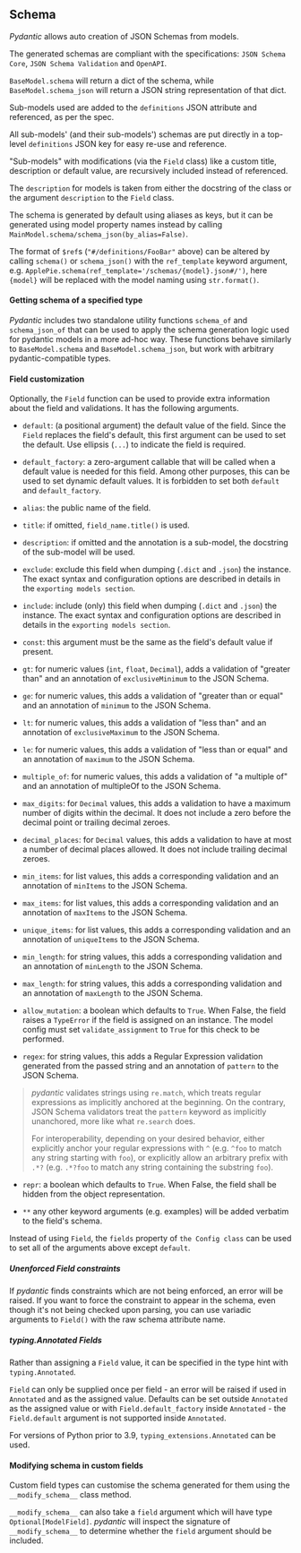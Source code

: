 ## Schema

_Pydantic_ allows auto creation of JSON Schemas from models.

The generated schemas are compliant with the specifications: `JSON Schema Core`, `JSON Schema Validation` and `OpenAPI`.

`BaseModel.schema` will return a dict of the schema, while `BaseModel.schema_json` will return a JSON string representation of that dict.

Sub-models used are added to the `definitions` JSON attribute and referenced, as per the spec.

All sub-models' (and their sub-models') schemas are put directly in a top-level `definitions` JSON key for easy re-use and reference.

"Sub-models" with modifications (via the `Field` class) like a custom title, description or default value, are recursively included instead of referenced.

The `description` for models is taken from either the docstring of the class or the argument `description` to the `Field` class.

The schema is generated by default using aliases as keys, but it can be generated using model property names instead by calling `MainModel.schema/schema_json(by_alias=False)`.

The format of `$ref`s (`"#/definitions/FooBar"` above) can be altered by calling `schema()` or `schema_json()` with the `ref_template` keyword argument, e.g. `ApplePie.schema(ref_template='/schemas/{model}.json#/')`, here `{model}` will be replaced with the model naming using `str.format()`.


#### Getting schema of a specified type

_Pydantic_ includes two standalone utility functions `schema_of` and `schema_json_of` that can be used to apply the schema generation logic used for pydantic models in a more ad-hoc way. These functions behave similarly to `BaseModel.schema` and `BaseModel.schema_json`, but work with arbitrary pydantic-compatible types.


#### Field customization

Optionally, the `Field` function can be used to provide extra information about the field and validations. It has the following arguments.

* `default`: (a positional argument) the default value of the field. Since the `Field` replaces the field's default, this first argument can be used to set the default. Use ellipsis (`...`) to indicate the field is required.

* `default_factory`: a zero-argument callable that will be called when a default value is needed for this field. Among other purposes, this can be used to set dynamic default values. It is forbidden to set both `default` and `default_factory`.

* `alias`: the public name of the field.

* `title`: if omitted, `field_name.title()` is used.

* `description`: if omitted and the annotation is a sub-model, the docstring of the sub-model will be used.

* `exclude`: exclude this field when dumping (`.dict` and `.json`) the instance. The exact syntax and configuration options are described in details in the `exporting models section`.

* `include`: include (only) this field when dumping (`.dict` and `.json`) the instance. The exact syntax and configuration options are described in details in the `exporting models section`.

* `const`: this argument must be the same as the field's default value if present.

* `gt`: for numeric values (`int`, `float`, `Decimal`), adds a validation of "greater than" and an annotation of `exclusiveMinimum` to the JSON Schema.

* `ge`: for numeric values, this adds a validation of "greater than or equal" and an annotation of `minimum` to the JSON Schema.

* `lt`: for numeric values, this adds a validation of "less than" and an annotation of `exclusiveMaximum` to the JSON Schema.

* `le`: for numeric values, this adds a validation of "less than or equal" and an annotation of `maximum` to the JSON Schema.

* `multiple_of`: for numeric values, this adds a validation of "a multiple of" and an annotation of multipleOf to the JSON Schema.

* `max_digits`: for `Decimal` values, this adds a validation to have a maximum number of digits within the decimal. It does not include a zero before the decimal point or trailing decimal zeroes.

* `decimal_places`: for `Decimal` values, this adds a validation to have at most a number of decimal places allowed. It does not include trailing decimal zeroes.

* `min_items`: for list values, this adds a corresponding validation and an annotation of `minItems` to the JSON Schema.

* `max_items`: for list values, this adds a corresponding validation and an annotation of `maxItems` to the JSON Schema.

* `unique_items`: for list values, this adds a corresponding validation and an annotation of `uniqueItems` to the JSON Schema.

* `min_length`: for string values, this adds a corresponding validation and an annotation of `minLength` to the JSON Schema.

* `max_length`: for string values, this adds a corresponding validation and an annotation of `maxLength` to the JSON Schema.

* `allow_mutation`: a boolean which defaults to `True`. When False, the field raises a `TypeError` if the field is assigned on an instance. The model config must set `validate_assignment` to `True` for this check to be performed.

* `regex`: for string values, this adds a Regular Expression validation generated from the passed string and an annotation of `pattern` to the JSON Schema.

> _pydantic_ validates strings using `re.match`, which treats regular expressions as implicitly anchored at the beginning. On the contrary, JSON Schema validators treat the `pattern` keyword as implicitly unanchored, more like what `re.search` does.
>
> For interoperability, depending on your desired behavior, either explicitly anchor your regular expressions with `^` (e.g. `^foo` to match any string starting with `foo`), or explicitly allow an arbitrary prefix with `.*?` (e.g. `.*?foo` to match any string containing the substring `foo`).

* `repr`: a boolean which defaults to `True`. When False, the field shall be hidden from the object representation.

* `**` any other keyword arguments (e.g. examples) will be added verbatim to the field's schema.

Instead of using `Field`, the `fields` property of `the Config class` can be used to set all of the arguments above except `default`.


##### Unenforced Field constraints

If _pydantic_ finds constraints which are not being enforced, an error will be raised. If you want to force the constraint to appear in the schema, even though it's not being checked upon parsing, you can use variadic arguments to `Field()` with the raw schema attribute name.


##### typing.Annotated Fields

Rather than assigning a `Field` value, it can be specified in the type hint with `typing.Annotated`.

`Field` can only be supplied once per field - an error will be raised if used in `Annotated` and as the assigned value. Defaults can be set outside `Annotated` as the assigned value or with `Field.default_factory` inside `Annotated` - the `Field.default` argument is not supported inside `Annotated`.

For versions of Python prior to 3.9, `typing_extensions.Annotated` can be used.


#### Modifying schema in custom fields

Custom field types can customise the schema generated for them using the `__modify_schema__` class method.

`__modify_schema__` can also take a `field` argument which will have type `Optional[ModelField]`. _pydantic_ will inspect the signature of `__modify_schema__` to determine whether the `field` argument should be included.
